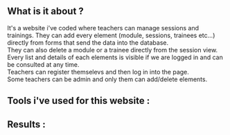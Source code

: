 ## What is it about ?
It's a website i've coded where teachers can manage sessions and trainings. They can add every element (module, sessions, trainees etc...) directly from forms that send the data into the database. <br>
They can also delete a module or a trainee directly from the session view. <br>
Every list and details of each elements is visible if we are logged in and can be consulted at any time. <br>
Teachers can register themselevs and then log in into the page. <br>
Some teachers can be admin and only them can add/delete elements. <br> 

## Tools i've used for this website :

## Results :
